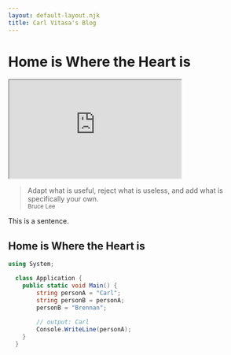 ```yaml
---
layout: default-layout.njk
title: Carl Vitasa's Blog
---
```


<!-- TODO: home and about centering is off due to iframe and blockquote -->


# Home is Where the Heart is

<div class="iframe-container">
<iframe style="width: 350px; height: 200px; scrolling="no"; src="https://editor.p5js.org/CarlVitasa/embed/oG7PAiEe3"></iframe>
</div>

> Adapt what is useful, reject what is useless, and add what is specifically your own.
> <br> <small>Bruce Lee</small>

This is a sentence.

## Home is Where the Heart is

```csharp
using System;

  class Application {
    public static void Main() {
		string personA = "Carl";
		string personB = personA;
		personB = "Brennan";
		
        // output: Carl
		Console.WriteLine(personA); 
	}
  }
```